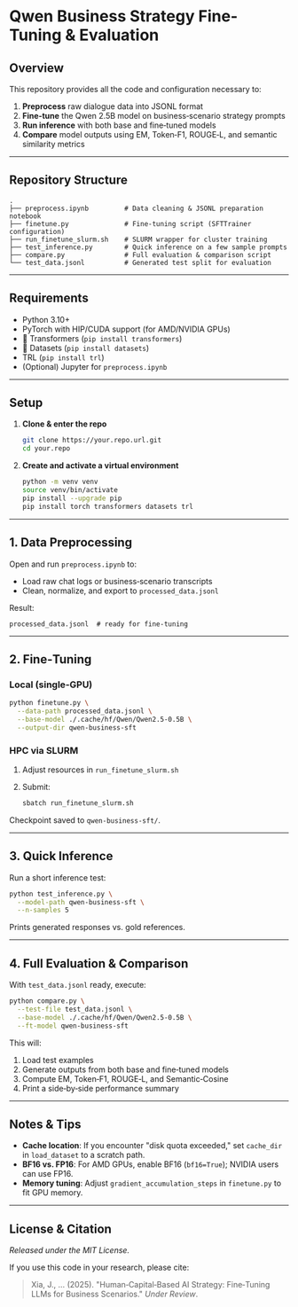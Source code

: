 # Qwen Business Strategy Fine-Tuning & Evaluation

## Overview

This repository provides all the code and configuration necessary to:

1. **Preprocess** raw dialogue data into JSONL format
2. **Fine‑tune** the Qwen 2.5B model on business‑scenario strategy prompts
3. **Run inference** with both base and fine‑tuned models
4. **Compare** model outputs using EM, Token‑F1, ROUGE‑L, and semantic similarity metrics

---

## Repository Structure

```
.
├── preprocess.ipynb         # Data cleaning & JSONL preparation notebook
├── finetune.py              # Fine‑tuning script (SFTTrainer configuration)
├── run_finetune_slurm.sh    # SLURM wrapper for cluster training
├── test_inference.py        # Quick inference on a few sample prompts
├── compare.py               # Full evaluation & comparison script
└── test_data.jsonl          # Generated test split for evaluation
```

---

## Requirements

* Python 3.10+
* PyTorch with HIP/CUDA support (for AMD/NVIDIA GPUs)
* 🤗 Transformers (`pip install transformers`)
* 🤗 Datasets (`pip install datasets`)
* TRL (`pip install trl`)
* (Optional) Jupyter for `preprocess.ipynb`

---

## Setup

1. **Clone & enter the repo**

   ```bash
   git clone https://your.repo.url.git
   cd your.repo
   ```
2. **Create and activate a virtual environment**

   ```bash
   python -m venv venv
   source venv/bin/activate
   pip install --upgrade pip
   pip install torch transformers datasets trl
   ```

---

## 1. Data Preprocessing

Open and run `preprocess.ipynb` to:

* Load raw chat logs or business‑scenario transcripts
* Clean, normalize, and export to `processed_data.jsonl`

Result:

```
processed_data.jsonl  # ready for fine‑tuning
```

---

## 2. Fine‑Tuning

### Local (single‑GPU)

```bash
python finetune.py \
  --data-path processed_data.jsonl \
  --base-model ./.cache/hf/Qwen/Qwen2.5-0.5B \
  --output-dir qwen-business-sft
```

### HPC via SLURM

1. Adjust resources in `run_finetune_slurm.sh`
2. Submit:

   ```bash
   sbatch run_finetune_slurm.sh
   ```

Checkpoint saved to `qwen-business-sft/`.

---

## 3. Quick Inference

Run a short inference test:

```bash
python test_inference.py \
  --model-path qwen-business-sft \
  --n-samples 5
```

Prints generated responses vs. gold references.

---

## 4. Full Evaluation & Comparison

With `test_data.jsonl` ready, execute:

```bash
python compare.py \
  --test-file test_data.jsonl \
  --base-model ./.cache/hf/Qwen/Qwen2.5-0.5B \
  --ft-model qwen-business-sft
```

This will:

1. Load test examples
2. Generate outputs from both base and fine‑tuned models
3. Compute EM, Token‑F1, ROUGE‑L, and Semantic‑Cosine
4. Print a side‑by‑side performance summary

---

## Notes & Tips

* **Cache location**: If you encounter "disk quota exceeded," set `cache_dir` in `load_dataset` to a scratch path.
* **BF16 vs. FP16**: For AMD GPUs, enable BF16 (`bf16=True`); NVIDIA users can use FP16.
* **Memory tuning**: Adjust `gradient_accumulation_steps` in `finetune.py` to fit GPU memory.

---

## License & Citation

*Released under the MIT License.*

If you use this code in your research, please cite:

> Xia, J., … (2025). "Human‑Capital‑Based AI Strategy: Fine‑Tuning LLMs for Business Scenarios." *Under Review*.
